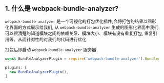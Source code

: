 ## 1. 什么是 webpack-bundle-analyzer?
`webpack-bundle-analyzer` 是一个可视化的打包优化插件,会将打包的结果以图形化界面的方式展示给我们, 从 `webpack-bundle-analyzer` 生成的图形化界面中我们可以很清楚的知道模块之间的依赖关系、模块大小、模块有没有重复打包, 重复引用等，从而针对性的对我们的代码进行优化

打包后即启动 `webpack-bundle-analyzer` 服务器
```js
const BundleAnalyzerPlugin = require('webpack-bundle-analyzer').BundleAnalyzerPlugin;

plugins: [
  new BundleAnalyzerPlugin(),
]
```